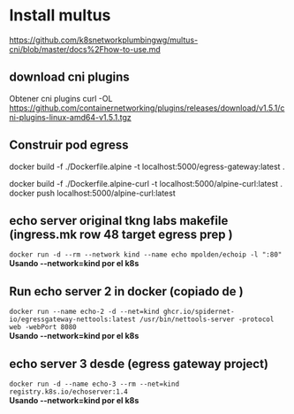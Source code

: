 # Install multus
https://github.com/k8snetworkplumbingwg/multus-cni/blob/master/docs%2Fhow-to-use.md

## download cni plugins
Obtener cni plugins curl -OL https://github.com/containernetworking/plugins/releases/download/v1.5.1/cni-plugins-linux-amd64-v1.5.1.tgz


## Construir pod egress
docker build -f ./Dockerfile.alpine -t localhost:5000/egress-gateway:latest .

docker build -f ./Dockerfile.alpine-curl -t localhost:5000/alpine-curl:latest . 
docker push localhost:5000/alpine-curl:latest


## echo server original tkng labs makefile (ingress.mk row 48 target egress prep )
```docker run -d --rm --network kind --name echo mpolden/echoip -l ":80" ``` <br/>
**Usando --network=kind por el k8s**

## Run echo server 2 in docker (copiado de )
```docker run --name echo-2 -d --net=kind ghcr.io/spidernet-io/egressgateway-nettools:latest /usr/bin/nettools-server -protocol web -webPort 8080``` <br/>
**Usando --network=kind por el k8s**

## echo server 3 desde (egress gateway project)
``` docker run -d --name echo-3 --rm --net=kind registry.k8s.io/echoserver:1.4 ``` <br/>
**Usando --network=kind por el k8s**

